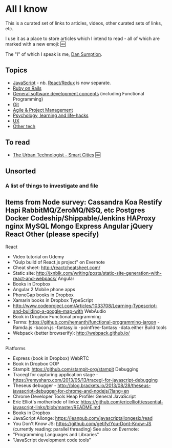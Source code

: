 # All I know

This is a curated set of links to articles, videos, other curated sets of links, etc.

I use it as a place to store articles which I intend to read - all of which are marked with a new emoji: :new:

The "I" of which I speak is me, [Dan Sumption](http://sumption.org).

## Topics
 * [JavaScript](javascript.md) - nb. [React/Redux](react.md) is now separate.
 * [Ruby on Rails](ruby.md)
 * [General software development concepts](programming.md) (including Functional Programming)
 * [Git](git.md)
 * [Agile & Project Management](agile.md)
 * [Psychology, learning and life-hacks](learning.md)
 * [UX](ux.md)
 * [Other tech](tech.md)

## To read
 * [The Urban Technologist - Smart Cities](http://theurbantechnologist.com/) :new:

## Unsorted ##
### A list of things to investigate and file ###

Items from Node survey:
Cassandra
Koa
Restify
Hapi
RabbitMQ/ZeroMQ/NSQ, etc
Postgres
Docker
Codeship/Shippable/Jenkins
HAProxy
nginx
MySQL
Mongo
Express
Angular
jQuery
React
Other (please specify)
----------------------------------------------------------------------------

React
 - Video tutorial on Udemy
 - "Gulp build of React.js project" on Evernote
 - Cheat sheet: http://reactcheatsheet.com/
 - Static site: http://jxnblk.com/writing/posts/static-site-generation-with-react-and-webpack/
Angular
 - Books in Dropbox
 - Angular 2
Mobile phone apps
 - PhoneGap books in Dropbox
 - Xamarin books in Dropbox
TypeScript
 - http://www.codeproject.com/Articles/1033708/Learning-Typescript-and-building-a-google-map-with
WebAudio
 - Book in Dropbox
Functional programming
 - Terms: https://github.com/hemanth/functional-programming-jargon
 -Ramda.js
 -bacon.js
 -fantasy.io
 -pointfree-fantasy
 -data.either
Build tools
 - Webpack (better browserify): http://webpack.github.io/
 -
Platforms
 - Express (book in Dropbox)
WebRTC
 - Book in Dropbox
OOP
 - Stampit: https://github.com/stampit-org/stampit
Debugging
 - Tracegl for capturing application stage  - https://remysharp.com/2013/05/13/tracegl-for-javascript-debugging
 - Theseus debugger - http://blog.brackets.io/2013/08/28/theseus-javascript-debugger-for-chrome-and-nodejs/?lang=en
 - Chrome Developer Tools Heap Profiler
General JavaScript
 - Eric Elliot's motherlode of links: https://github.com/ericelliott/essential-javascript-links/blob/master/README.md
 - Books in Dropbox
 - JavaScript Allonge: https://leanpub.com/javascriptallongesix/read
 - You Don't Know JS: https://github.com/getify/You-Dont-Know-JS (currently reading: parallel threading)
See also on Evernote:
 - "Programming Languages and Libraries"
 - "JavaScript development code tools"
